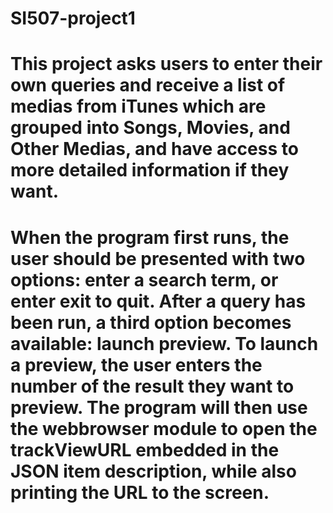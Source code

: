 # SI507-project1

# This project asks users to enter their own queries and receive a list of medias from iTunes which are grouped into Songs, Movies, and Other Medias, and have access to more detailed information if they want.

# When the program first runs, the user should be presented with two options: enter a search term, or enter exit to quit. After a query has been run, a third option becomes available: launch preview. To launch a preview, the user enters the number of the result they want to preview. The program will then use the webbrowser module to open the trackViewURL embedded in the JSON item description, while also printing the URL to the screen.
